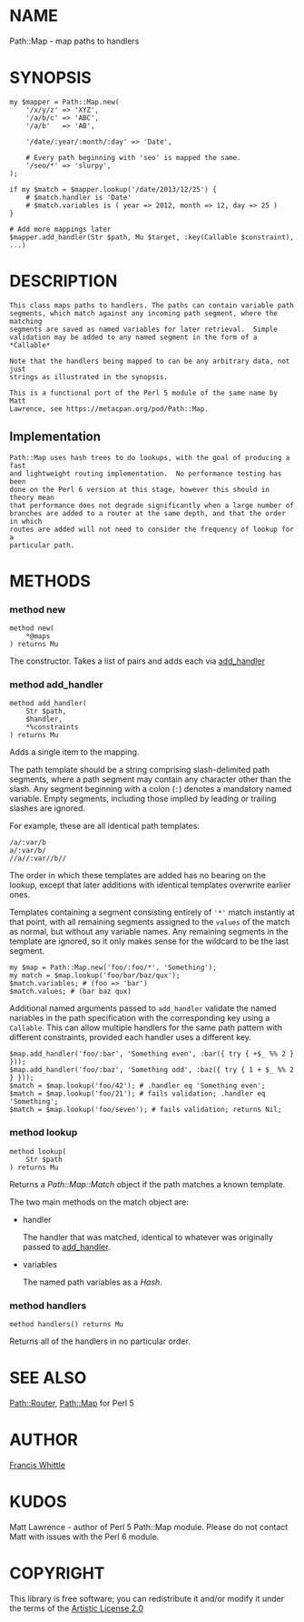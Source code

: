 NAME
====

Path::Map - map paths to handlers

SYNOPSIS
========

    my $mapper = Path::Map.new(
        '/x/y/z' => 'XYZ',
        '/a/b/c' => 'ABC',
        '/a/b'   => 'AB',

        '/date/:year/:month/:day' => 'Date',

        # Every path beginning with 'seo' is mapped the same.
        '/seo/*' => 'slurpy',
    );

    if my $match = $mapper.lookup('/date/2013/12/25') {
        # $match.handler is 'Date'
        # $match.variables is ( year => 2012, month => 12, day => 25 )
    }

    # Add more mappings later
    $mapper.add_handler(Str $path, Mu $target, :key(Callable $constraint), ...)

DESCRIPTION
===========

    This class maps paths to handlers. The paths can contain variable path
    segments, which match against any incoming path segment, where the matching
    segments are saved as named variables for later retrieval.  Simple
    validation may be added to any named segment in the form of a *Callable*

    Note that the handlers being mapped to can be any arbitrary data, not just
    strings as illustrated in the synopsis.

    This is a functional port of the Perl 5 module of the same name by Matt
    Lawrence, see https://metacpan.org/pod/Path::Map.

Implementation
--------------

    Path::Map uses hash trees to do lookups, with the goal of producing a fast
    and lightweight routing implementation.  No performance testing has been
    done on the Perl 6 version at this stage, however this should in theory mean
    that performance does not degrade significantly when a large number of
    branches are added to a router at the same depth, and that the order in which
    routes are added will not need to consider the frequency of lookup for a
    particular path.

METHODS
=======

### method new

```
method new(
    *@maps
) returns Mu
```

The constructor. Takes a list of pairs and adds each via [add_handler](#method-add_handler)

### method add_handler

```
method add_handler(
    Str $path, 
    $handler, 
    *%constraints
) returns Mu
```

Adds a single item to the mapping.

The path template should be a string comprising slash-delimited path segments, where a path segment may contain any character other than the slash. Any segment beginning with a colon (`:`) denotes a mandatory named variable. Empty segments, including those implied by leading or trailing slashes are ignored.

For example, these are all identical path templates:

    /a/:var/b
    a/:var/b/
    //a//:var//b//

The order in which these templates are added has no bearing on the lookup, except that later additions with identical templates overwrite earlier ones.

Templates containing a segment consisting entirely of `'*'` match instantly at that point, with all remaining segments assigned to the `values` of the match as normal, but without any variable names. Any remaining segments in the template are ignored, so it only makes sense for the wildcard to be the last segment.

    my $map = Path::Map.new('foo/:foo/*', 'Something');
    my match = $map.lookup('foo/bar/baz/qux');
    $match.variables; # (foo => 'bar')
    $match.values; # (bar baz qux)

Additional named arguments passed to `add_handler` validate the named nariables in the path specification with the corresponding key using a `Callable`. This can allow multiple handlers for the same path pattern with different constraints, provided each handler uses a different key.

    $map.add_handler('foo/:bar', 'Something even', :bar({ try { +$_ %% 2 } }));
    $map.add_handler('foo/:baz', 'Something odd', :baz({ try { 1 + $_ %% 2 } }));
    $match = $map.lookup('foo/42'); # .handler eq 'Something even';
    $match = $map.lookup('foo/21'); # fails validation; .handler eq 'Something';
    $match = $map.lookup('foo/seven'); # fails validation; returns Nil;

### method lookup

```
method lookup(
    Str $path
) returns Mu
```

Returns a *Path::Map::Match* object if the path matches a known template.

The two main methods on the match object are:

  * handler

    The handler that was matched, identical to whatever was originally passed to
    [add_handler](#method-add_handler).

  * variables

    The named path variables as a *Hash*.

### method handlers

```
method handlers() returns Mu
```

Returns all of the handlers in no particular order.

SEE ALSO
========

[Path::Router](Path::Router), [Path::Map](https://metacpan.org/pod/Path::Map) for Perl 5

AUTHOR
======

[Francis Whittle](mailto:fj.whittle@gmail.com)

KUDOS
=====

Matt Lawrence - author of Perl 5 Path::Map module. Please do not contact Matt with issues with the Perl 6 module.

COPYRIGHT
=========

This library is free software; you can redistribute it and/or modify it under the terms of the  [Artistic License 2.0](http://www.perlfoundation.org/artistic_license_2_0)
